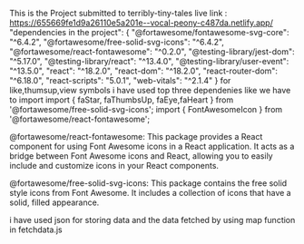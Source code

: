 This is the Project submitted to terribly-tiny-tales 
live link : https://655669fe1d9a26110e5a201e--vocal-peony-c487da.netlify.app/
  "dependencies in the project": {
    "@fortawesome/fontawesome-svg-core": "^6.4.2",
    "@fortawesome/free-solid-svg-icons": "^6.4.2",
    "@fortawesome/react-fontawesome": "^0.2.0",
    "@testing-library/jest-dom": "^5.17.0",
    "@testing-library/react": "^13.4.0",
    "@testing-library/user-event": "^13.5.0",
    "react": "^18.2.0",
    "react-dom": "^18.2.0",
    "react-router-dom": "^6.18.0",
    "react-scripts": "5.0.1",
    "web-vitals": "^2.1.4"
  }
for like,thumsup,view symbols i have used top three dependenies 
like we have to import 
import { faStar, faThumbsUp, faEye,faHeart } from '@fortawesome/free-solid-svg-icons';
import { FontAwesomeIcon } from '@fortawesome/react-fontawesome';


@fortawesome/react-fontawesome:
This package provides a React component for using Font Awesome icons in a React application.
It acts as a bridge between Font Awesome icons and React, allowing you to easily include and customize icons in your React components.


@fortawesome/free-solid-svg-icons:
This package contains the free solid style icons from Font Awesome.
It includes a collection of icons that have a solid, filled appearance.



i have used json for storing data and the data fetched by using map function in fetchdata.js
